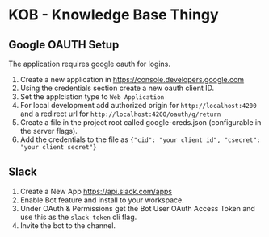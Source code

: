 # KOB - Knowledge Base Thingy

## Google OAUTH Setup

The application requires google oauth for logins.

1. Create a new application in https://console.developers.google.com
2. Using the credentials section create a new oauth client ID.
3. Set the applciation type to `Web Application`
4. For local development add authorized origin for `http://localhost:4200` and a redirect url for `http://localhost:4200/oauth/g/return`
5. Create a file in the project root called google-creds.json (configurable in the server flags).
6. Add the credentials to the file as `{"cid": "your client id", "csecret": "your client secret"}`


## Slack

1. Create a New App https://api.slack.com/apps
2. Enable Bot feature and install to your workspace.
3. Under OAuth & Permissions get the Bot User OAuth Access Token and use this as the `slack-token` cli flag.
4. Invite the bot to the channel.

